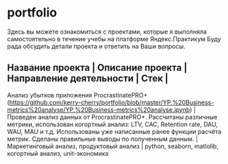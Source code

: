# portfolio
Здесь вы можете ознакомиться с проектами, которые я выполняла самостоятельно в течение учебы на платформе Яндекс.Практикум
Буду рада обсудить детали проекта и ответить на Ваши вопросы.

 Название проекта  | Описание проекта  | Направление деятельности | Стек |
-----------------
 Анализ убытков приложения ProcrastinatePRO+ (https://github.com/kerry-cherry/portfolio/blob/master/YP.%20Business-metrics%20analyse/YP.%20Business-metrics%20analyse.ipynb) | Проведен анализ данных от ProcrastinatePRO+.
Рассчитаны различные метрики, использован когортный анализ: LTV, CAC, Retention rate, DAU, WAU, MAU и т.д. Использованы уже написанные ранее функции расчёта метрик. Сделаны правильные выводы по полученным данным. | Маркетинговый анализ, продуктовый анализ | python, seaborn, matlolib, когортный анализ, unit-экономика

